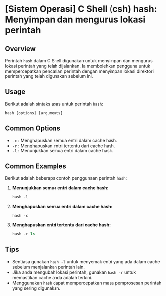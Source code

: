 # [Sistem Operasi] C Shell (csh) hash: Menyimpan dan mengurus lokasi perintah

## Overview
Perintah `hash` dalam C Shell digunakan untuk menyimpan dan mengurus lokasi perintah yang telah dijalankan. Ia membolehkan pengguna untuk mempercepatkan pencarian perintah dengan menyimpan lokasi direktori perintah yang telah digunakan sebelum ini.

## Usage
Berikut adalah sintaks asas untuk perintah `hash`:

```
hash [options] [arguments]
```

## Common Options
- `-c` : Menghapuskan semua entri dalam cache hash.
- `-r` : Menghapuskan entri tertentu dari cache hash.
- `-l` : Menunjukkan semua entri dalam cache hash.

## Common Examples
Berikut adalah beberapa contoh penggunaan perintah `hash`:

1. **Menunjukkan semua entri dalam cache hash:**
   ```csh
   hash -l
   ```

2. **Menghapuskan semua entri dalam cache hash:**
   ```csh
   hash -c
   ```

3. **Menghapuskan entri tertentu dari cache hash:**
   ```csh
   hash -r ls
   ```

## Tips
- Sentiasa gunakan `hash -l` untuk menyemak entri yang ada dalam cache sebelum menjalankan perintah lain.
- Jika anda mengubah lokasi perintah, gunakan `hash -r` untuk memastikan cache anda adalah terkini.
- Menggunakan `hash` dapat mempercepatkan masa pemprosesan perintah yang sering digunakan.